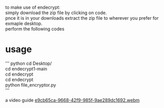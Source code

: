 to make use of endecrypt: <br>
simply download the zip file by clicking on code. <br>
pnce it is in your downloads extract the zip file to wherever you prefer for exmaple desktop. <br>
perform the following codes <br>
# usage
''' python
cd Desktop/ <br>
cd endecrypt1-main <br>
cd endecrypt <br>
cd endecrypt <br>
python file_encryptor.py <br>
'''

a video guide
[e9cb65ca-9668-42f9-985f-9ae289dc1692.webm](https://github.com/user-attachments/assets/893f1ea3-82a7-4c5e-ab3a-0c125c8959be)
